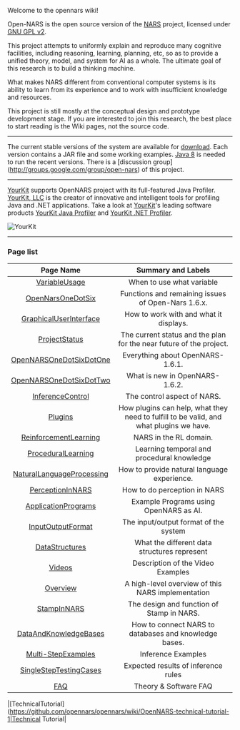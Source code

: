 Welcome to the opennars wiki!

Open-NARS is the open source version of the [NARS](https://sites.google.com/site/narswang/home) project, licensed under [GNU GPL v2](http://www.gnu.org/licenses/old-licenses/gpl-2.0.html).

This project attempts to uniformly explain and reproduce many cognitive facilities, including reasoning, learning, planning, etc, so as to provide a unified theory, model, and system for AI as a whole. The ultimate goal of this research is to build a thinking machine.

What makes NARS different from conventional computer systems is its ability to learn from its experience and to work with insufficient knowledge and resources.

This project is still mostly at the conceptual design and prototype development stage. If you are interested to join this research, the best place to start reading is the Wiki pages, not the source code.

***
The current stable versions of the system are available for [download](https://drive.google.com/a/temple.edu/folderview?id=0B8Z4Yige07tBUk5LSUtxSGY0eVk&usp=sharing#). Each version contains a JAR file and some working examples. [Java 8](http://www.oracle.com/technetwork/java/javase/overview/java8-2100321.html) is needed to run the recent versions. There is a [discussion group] (http://groups.google.com/group/open-nars) of this project.

***
[YourKit](https://www.yourkit.com/) supports OpenNARS project with its full-featured Java Profiler. [YourKit, LLC](https://www.yourkit.com/) is the creator of innovative and intelligent tools for profiling Java and .NET applications. Take a look at [YourKit](https://www.yourkit.com/)'s leading software products [YourKit Java Profiler](https://www.yourkit.com/java/profiler/index.jsp) and [YourKit .NET Profiler](https://www.yourkit.com/.net/profiler/index.jsp). 

![YourKit](https://cloud.githubusercontent.com/assets/11791925/6993790/b132e628-db32-11e4-876a-06f3d3f54f45.png)

***
### Page list

|Page Name|Summary and Labels|
|:-------:|:-----------------:|
| [VariableUsage](https://github.com/opennars/opennars/wiki/Variable-Usage) | When to use what variable |
|[OpenNarsOneDotSix](https://github.com/opennars/opennars/wiki/OpenNARS-One-Dot-Six)| Functions and remaining issues of Open-Nars 1.6.x.|
|[GraphicalUserInterface](https://github.com/opennars/opennars/wiki/Graphical-User-Interface)|How to work with and what it displays.|
|[ProjectStatus](https://github.com/opennars/opennars/wiki/Project-Status)|The current status and the plan for the near future of the project.|
|[OpenNARSOneDotSixDotOne](https://github.com/opennars/opennars/wiki/OpenNARS-One-Dot-Six-Dot-One)|Everything about OpenNARS-1.6.1.|
|[OpenNARSOneDotSixDotTwo](https://github.com/opennars/opennars/wiki/OpenNARS-One-Dot-Six-Dot-Two)|What is new in OpenNARS-1.6.2.|
|[InferenceControl](https://github.com/opennars/opennars/wiki/Inference-Control)|The control aspect of NARS.|
|[Plugins](https://github.com/opennars/opennars/wiki/Plugins)|How plugins can help, what they need to fulfill to be valid, and what plugins we have.|
|[ReinforcementLearning](https://github.com/opennars/opennars/wiki/Reinforcement-Learning)|NARS in the RL domain.|
|[ProceduralLearning](https://github.com/opennars/opennars/wiki/Procedural-Learning)|Learning temporal and procedural knowledge|
|[NaturalLanguageProcessing](https://github.com/opennars/opennars/wiki/Natural-Language-Processing)|How to provide natural language experience.|
|[PerceptionInNARS](https://github.com/opennars/opennars/wiki/Perception-In-NARS)|How to do perception in NARS|
|[ApplicationPrograms](https://github.com/opennars/opennars/wiki/Application-Programs)|Example Programs using OpenNARS as AI.|
|[InputOutputFormat](https://github.com/opennars/opennars/wiki/Input-Output-Format)|The input/output format of the system|
|[DataStructures](https://github.com/opennars/opennars/wiki/Data-Structures)|What the different data structures represent|
|[Videos](https://github.com/opennars/opennars/wiki/Videos)|Description of the Video Examples|
|[Overview](https://github.com/opennars/opennars/wiki/Overview)|A high-level overview of this NARS implementation|
|[StampInNARS](https://github.com/opennars/opennars/wiki/Stamp-In-NARS)|The design and function of Stamp in NARS.|
|[DataAndKnowledgeBases](https://github.com/opennars/opennars/wiki/Data-And-Knowledge-Bases)|How to connect NARS to databases and knowledge bases.|
|[Multi-StepExamples](https://github.com/opennars/opennars/wiki/Multi-Step-Examples)|Inference Examples|
|[SingleStepTestingCases](https://github.com/opennars/opennars/wiki/Single-Step-Testing-Cases)|Expected results of inference rules|
|[FAQ](https://github.com/opennars/opennars/wiki/FAQ)|Theory & Software FAQ|

|[TechnicalTutorial](https://github.com/opennars/opennars/wiki/OpenNARS-technical-tutorial-1|Technical Tutorial|